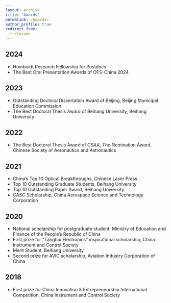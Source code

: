 ```yaml
---
layout: archive
title: "Awards"
permalink: /Awards/
author_profile: true
redirect_from:
  - /resume
---
```


2024
---
* Humboldt Research Fellowship for Postdocs
* The Best Oral Presentation Awards of OFS-China 2024

2023
---
* Outstanding Doctoral Dissertation Award of Beijing, Beĳing Municipal Education Commission
* The Best Doctoral Thesis Award of Beihang University, Beihang University
  
2022
---  
* The Best Doctoral Thesis Award of CSAA, The Nomination Award, Chinese Society of Aeronautics and Astronautics
 
2021
---  
* China’s Top 10 Optical Breakthroughs, Chinese Laser Press
* Top 10 Outstanding Graduate Students, Beihang University
* Top 10 Outstanding Paper Award, Beihang University
* CASC Scholarship, China Aerospace Science and Technology Corporation
  
2020
--- 
* National scholarship for postgraduate student, Ministry of Education and Finance of the People’s Republic of China
* First prize for "Tanghui Electronics" inspirational scholarship, China Instrument and Control Society
* Merit Student, Beihang University
* Second prize for AVIC scholarship, Aviation Industry Corporation of China
  
2018
---  
* First prize for China Innovation & Entrepreneurship International Competition, China Instrument and Control Society
